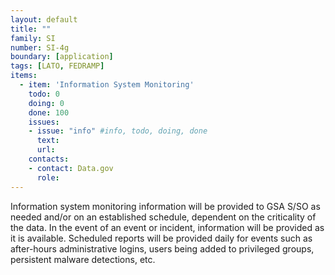 ```yaml
---
layout: default
title: ""
family: SI
number: SI-4g
boundary: [application]
tags: [LATO, FEDRAMP]
items:
  - item: 'Information System Monitoring'
    todo: 0
    doing: 0
    done: 100   
    issues:
    - issue: "info" #info, todo, doing, done
      text:
      url:
    contacts:
    - contact: Data.gov
      role:
---
```

Information system monitoring information will be provided to GSA S/SO as needed and/or on an established schedule, dependent on the criticality of the data.  In the event of an event or incident, information will be provided as it is available.  Scheduled reports will be provided daily for events such as after-hours administrative logins, users being added to privileged groups, persistent malware detections, etc.
